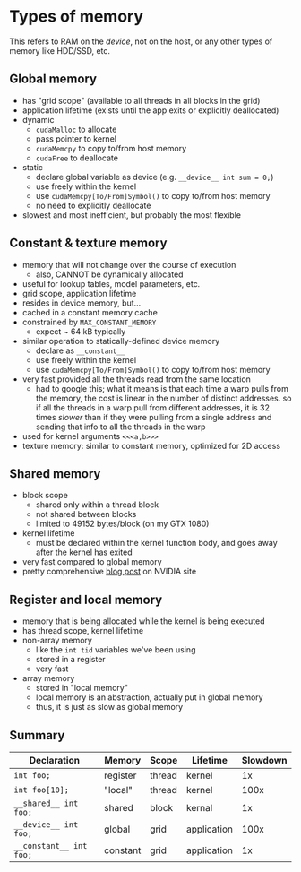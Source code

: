 # Types of memory
This refers to RAM on the _device_, not on the host, or any other types of memory like HDD/SSD, etc.

## Global memory
* has "grid scope" (available to all threads in all blocks in the grid)
* application lifetime (exists until the app exits or explicitly deallocated)
* dynamic
    * `cudaMalloc` to allocate
    * pass pointer to kernel
    * `cudaMemcpy` to copy to/from host memory
    * `cudaFree` to deallocate
* static
    * declare global variable as device (e.g. `__device__ int sum = 0;`)
    * use freely within the kernel
    * use `cudaMemcpy[To/From]Symbol()` to copy to/from host memory
    * no need to explicitly deallocate
* slowest and most inefficient, but probably the most flexible

## Constant & texture memory
* memory that will not change over the course of execution
    * also, CANNOT be dynamically allocated
* useful for lookup tables, model parameters, etc.
* grid scope, application lifetime
* resides in device memory, but...
* cached in a constant memory cache
* constrained by `MAX_CONSTANT_MEMORY`
    * expect \~ 64 kB typically
* similar operation to statically-defined device memory
    * declare as `__constant__`
    * use freely within the kernel
    * use `cudaMemcpy[To/From]Symbol()` to copy to/from host memory
* very fast provided all the threads read from the same location
    * had to google this; what it means is that each time a warp pulls from the memory, the cost is linear in the number of distinct addresses. so if all the threads in a warp pull from different addresses, it is 32 times _slower_ than if they were pulling from a single address and sending that info to all the threads in the warp
* used for kernel arguments `<<<a,b>>>`
* texture memory: similar to constant memory, optimized for 2D access

## Shared memory
* block scope
    * shared only within a thread block
    * not shared between blocks
    * limited to 49152 bytes/block (on my GTX 1080)
* kernel lifetime
    * must be declared within the kernel function body, and goes away after the kernel has exited
* very fast compared to global memory
* pretty comprehensive [blog post](https://developer.nvidia.com/blog/using-shared-memory-cuda-cc/) on NVIDIA site

## Register and local memory
* memory that is being allocated while the kernel is being executed
* has thread scope, kernel lifetime
* non-array memory
    * like the `int tid` variables we've been using
    * stored in a register
    * very fast
* array memory
    * stored in "local memory"
    * local memory is an abstraction, actually put in global memory
    * thus, it is just as slow as global memory

## Summary

Declaration | Memory | Scope | Lifetime | Slowdown
--- | --- | --- | --- | ---
`int foo;` | register | thread | kernel | 1x
`int foo[10];` | "local" | thread | kernel | 100x
`__shared__ int foo;` | shared | block | kernal | 1x
`__device__ int foo;` | global | grid | application | 100x
`__constant__ int foo;` | constant | grid | application | 1x
